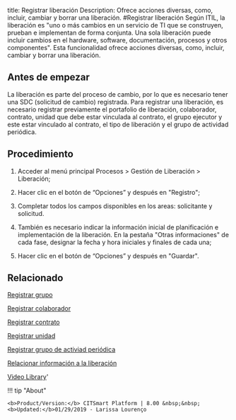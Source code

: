 title:  Registrar liberación 
Description: Ofrece acciones diversas, como, incluir, cambiar y borrar una liberación.
#Registrar liberación
Según ITIL, la liberación es "uno o más cambios en un servicio de TI que se construyen, prueban e implementan de forma conjunta. Una sola liberación puede incluir cambios en el hardware, software, documentación, procesos y otros componentes".
Esta funcionalidad ofrece acciones diversas, como, incluir, cambiar y borrar una liberación.

Antes de empezar
----------------

La liberación es parte del proceso de cambio, por lo que es
necesario tener una SDC (solicitud de cambio) registrada. Para registrar una
liberación, es necesario registrar previamente el portafolio de
liberación, colaborador, contrato, unidad que debe estar vinculada al contrato,
el grupo ejecutor y este estar vinculado al contrato, el tipo de liberación y el
grupo de actividad periódica.

Procedimiento
-------------

1.  Acceder al menú principal Procesos \> Gestión de Liberación \> Liberación;

2.  Hacer clic en el botón de “Opciones” y después en "Registro";

3.  Completar todos los campos disponibles en los areas: solicitante y
    solicitud.

4.  También es necesario indicar la información inicial de planificación e
    implementación de la liberación. En la pestaña "Otras informaciones" de cada
    fase, designar la fecha y hora iniciales y finales de cada una;

5.  Hacer clic en el botón de “Opciones” y después en "Guardar".

Relacionado
---------------

[Registrar grupo](/es-es/citsmart-esp-8/initial-settings/access-settings/user/register-groups.html)

[Registrar colaborador](/es-es/citsmart-esp-8/initial-settings/access-settings/user/register-employee.html)

[Registrar contrato](/es-es/citsmart-esp-8/additional-features/contract-management/use/register-contract.html)

[Registrar unidad](/es-es/citsmart-esp-8/platform-administration/region-and-language/register-unit.html)

[Registrar grupo de activiad periódica](/es-es/citsmart-esp-8/additional-features/automation-of-operation/configuration/periodic-activity-group.html)

[Relacionar información a la liberación](/es-es/citsmart-esp-8/processes/release/use/relate-information-to-release.html)

<i class='fa fa-youtube-play  fa-2x' style='color:#97ce17;vertical-align: middle;'> </i> [Video Library](https://www.youtube.com/playlist?list=PLB5qK2uzf2RPdiRF4nIuCkAvXedNFV-af)'

!!! tip "About"

    <b>Product/Version:</b> CITSmart Platform | 8.00 &nbsp;&nbsp;
    <b>Updated:</b>01/29/2019 - Larissa Lourenço
